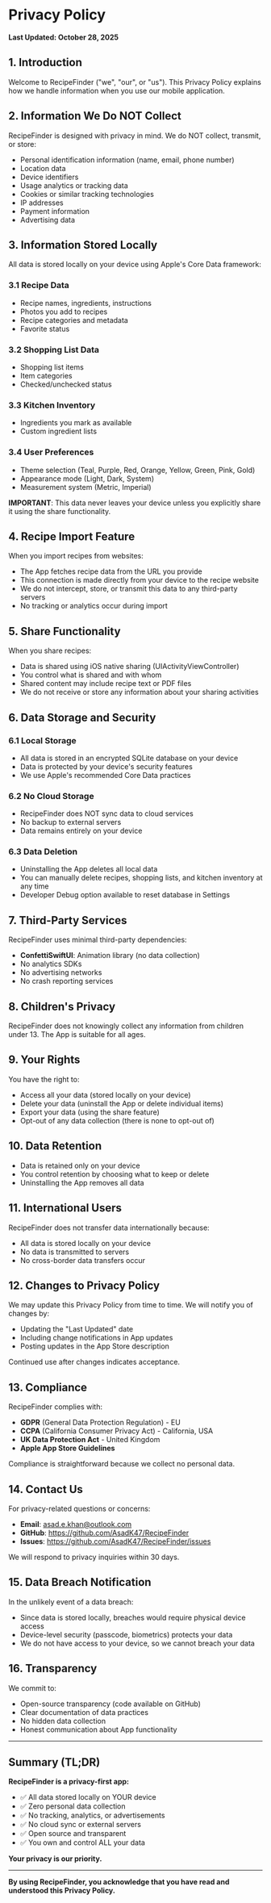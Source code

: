 # Privacy Policy

**Last Updated: October 28, 2025**

## 1. Introduction

Welcome to RecipeFinder ("we", "our", or "us"). This Privacy Policy explains how we handle information when you use our mobile application.

## 2. Information We Do NOT Collect

RecipeFinder is designed with privacy in mind. We do NOT collect, transmit, or store:
- Personal identification information (name, email, phone number)
- Location data
- Device identifiers
- Usage analytics or tracking data
- Cookies or similar tracking technologies
- IP addresses
- Payment information
- Advertising data

## 3. Information Stored Locally

All data is stored locally on your device using Apple's Core Data framework:

### 3.1 Recipe Data
- Recipe names, ingredients, instructions
- Photos you add to recipes
- Recipe categories and metadata
- Favorite status

### 3.2 Shopping List Data
- Shopping list items
- Item categories
- Checked/unchecked status

### 3.3 Kitchen Inventory
- Ingredients you mark as available
- Custom ingredient lists

### 3.4 User Preferences
- Theme selection (Teal, Purple, Red, Orange, Yellow, Green, Pink, Gold)
- Appearance mode (Light, Dark, System)
- Measurement system (Metric, Imperial)

**IMPORTANT**: This data never leaves your device unless you explicitly share it using the share functionality.

## 4. Recipe Import Feature

When you import recipes from websites:
- The App fetches recipe data from the URL you provide
- This connection is made directly from your device to the recipe website
- We do not intercept, store, or transmit this data to any third-party servers
- No tracking or analytics occur during import

## 5. Share Functionality

When you share recipes:
- Data is shared using iOS native sharing (UIActivityViewController)
- You control what is shared and with whom
- Shared content may include recipe text or PDF files
- We do not receive or store any information about your sharing activities

## 6. Data Storage and Security

### 6.1 Local Storage
- All data is stored in an encrypted SQLite database on your device
- Data is protected by your device's security features
- We use Apple's recommended Core Data practices

### 6.2 No Cloud Storage
- RecipeFinder does NOT sync data to cloud services
- No backup to external servers
- Data remains entirely on your device

### 6.3 Data Deletion
- Uninstalling the App deletes all local data
- You can manually delete recipes, shopping lists, and kitchen inventory at any time
- Developer Debug option available to reset database in Settings

## 7. Third-Party Services

RecipeFinder uses minimal third-party dependencies:
- **ConfettiSwiftUI**: Animation library (no data collection)
- No analytics SDKs
- No advertising networks
- No crash reporting services

## 8. Children's Privacy

RecipeFinder does not knowingly collect any information from children under 13. The App is suitable for all ages.

## 9. Your Rights

You have the right to:
- Access all your data (stored locally on your device)
- Delete your data (uninstall the App or delete individual items)
- Export your data (using the share feature)
- Opt-out of any data collection (there is none to opt-out of)

## 10. Data Retention

- Data is retained only on your device
- You control retention by choosing what to keep or delete
- Uninstalling the App removes all data

## 11. International Users

RecipeFinder does not transfer data internationally because:
- All data is stored locally on your device
- No data is transmitted to servers
- No cross-border data transfers occur

## 12. Changes to Privacy Policy

We may update this Privacy Policy from time to time. We will notify you of changes by:
- Updating the "Last Updated" date
- Including change notifications in App updates
- Posting updates in the App Store description

Continued use after changes indicates acceptance.

## 13. Compliance

RecipeFinder complies with:
- **GDPR** (General Data Protection Regulation) - EU
- **CCPA** (California Consumer Privacy Act) - California, USA
- **UK Data Protection Act** - United Kingdom
- **Apple App Store Guidelines**

Compliance is straightforward because we collect no personal data.

## 14. Contact Us

For privacy-related questions or concerns:
- **Email**: asad.e.khan@outlook.com
- **GitHub**: https://github.com/AsadK47/RecipeFinder
- **Issues**: https://github.com/AsadK47/RecipeFinder/issues

We will respond to privacy inquiries within 30 days.

## 15. Data Breach Notification

In the unlikely event of a data breach:
- Since data is stored locally, breaches would require physical device access
- Device-level security (passcode, biometrics) protects your data
- We do not have access to your device, so we cannot breach your data

## 16. Transparency

We commit to:
- Open-source transparency (code available on GitHub)
- Clear documentation of data practices
- No hidden data collection
- Honest communication about App functionality

---

## Summary (TL;DR)

**RecipeFinder is a privacy-first app:**
- ✅ All data stored locally on YOUR device
- ✅ Zero personal data collection
- ✅ No tracking, analytics, or advertisements
- ✅ No cloud sync or external servers
- ✅ Open source and transparent
- ✅ You own and control ALL your data

**Your privacy is our priority.**

---

**By using RecipeFinder, you acknowledge that you have read and understood this Privacy Policy.**
